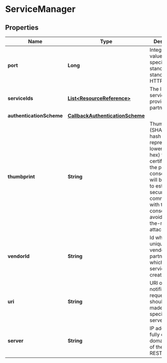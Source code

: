 # ServiceManager

## Properties
Name | Type | Description | Notes
------------ | ------------- | ------------- | -------------
**port** | **Long** | Integer port value to specify a standard/non-standard HTTPS port. | 
**serviceIds** | [**List&lt;ResourceReference&gt;**](ResourceReference.md) | The IDs of services, provided by partner. | 
**authenticationScheme** | [**CallbackAuthenticationScheme**](CallbackAuthenticationScheme.md) |  | 
**thumbprint** | **String** | Thumbprint (SHA-256 hash represented in lower case hex) for the certificate on the partner console. This will be required to establish secure communication with the console and to avoid man-in-the-middle attacks. |  [optional]
**vendorId** | **String** | Id which is unique to a vendor or partner for which the service is created. |  [optional]
**uri** | **String** | URI on which notification requests should be made on the specified server. | 
**server** | **String** | IP address or fully qualified domain name of the partner REST server. | 
